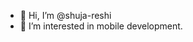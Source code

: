 - 👋 Hi, I’m @shuja-reshi
- 👀 I’m interested in mobile development.

<!---
shuja-reshi/shuja-reshi is a ✨ special ✨ repository because its `README.md` (this file) appears on your GitHub profile.
You can click the Preview link to take a look at your changes.
--->
